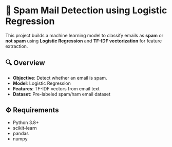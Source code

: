 # 📧 Spam Mail Detection using Logistic Regression

This project builds a machine learning model to classify emails as **spam** or **not spam** using **Logistic Regression** and **TF-IDF vectorization** for feature extraction.

## 🔍 Overview

- **Objective**: Detect whether an email is spam.
- **Model**: Logistic Regression
- **Features**: TF-IDF vectors from email text
- **Dataset**: Pre-labeled spam/ham email dataset

## ⚙️ Requirements

- Python 3.8+
- scikit-learn
- pandas
- numpy

